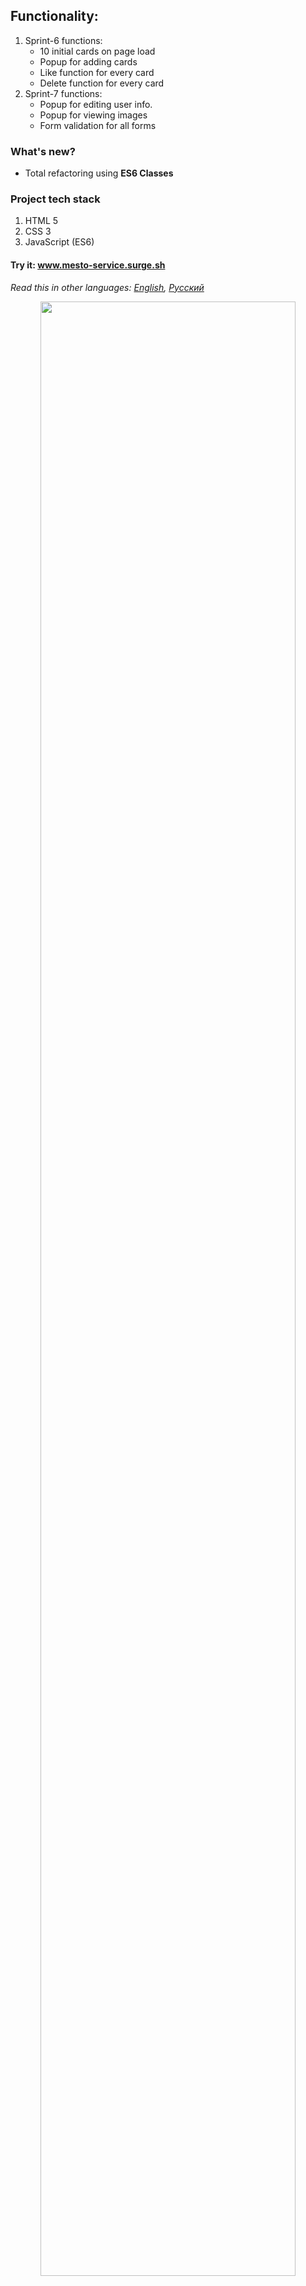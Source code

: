 ## Functionality: 
1. Sprint-6 functions:
    * 10 initial cards on page load
    * Popup for adding cards
    * Like function for every card
    * Delete function for every card
2. Sprint-7 functions:
    * Popup for editing user info.
    * Popup for viewing images
    * Form validation for all forms
### What's new?
  * Total refactoring using **ES6 Classes** 
### Project tech stack
1. HTML 5
2. CSS 3
3. JavaScript (ES6)

#### Try it: www.mesto-service.surge.sh
*Read this in other languages: [English](README.md), [Русский](README.ru.md)*

<p align="center">
  <img src="https://github.com/quis0/my-portfolio/blob/master/images/sprint-7-8-example.gif" width="90%" alt="" >
</p>
